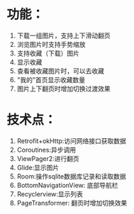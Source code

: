 # 功能：
1. 下载一组图片，支持上下滑动翻页
2. 浏览图片时支持手势缩放
3. 支持收藏（下载）图片
4. 显示收藏
5. 查看被收藏图片时，可以去收藏
6. "我的"首页显示收藏数量
7. 图片上下翻页时增加切换过渡效果
# 技术点：
1. Retrofit+okHttp:访问网络接口获取数据
2. Coroutines:异步调用
3. ViewPager2:进行翻页
4. Glide:显示图片
5. Room:操作sqlite数据库记录和读取数据
6. BottomNavigationView: 底部导航栏
7. Recyclerview:显示列表
8. PageTransformer: 翻页时增加切换效果